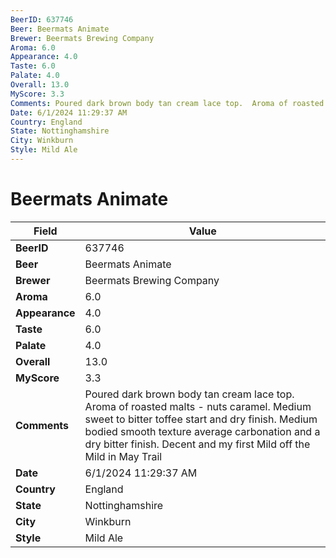 ```yaml
---
BeerID: 637746
Beer: Beermats Animate
Brewer: Beermats Brewing Company
Aroma: 6.0
Appearance: 4.0
Taste: 6.0
Palate: 4.0
Overall: 13.0
MyScore: 3.3
Comments: Poured dark brown body tan cream lace top.  Aroma of roasted malts - nuts caramel.  Medium sweet to bitter toffee start and dry finish.  Medium bodied smooth texture average carbonation and a dry bitter finish.  Decent and my first Mild off the Mild in May Trail
Date: 6/1/2024 11:29:37 AM
Country: England
State: Nottinghamshire
City: Winkburn
Style: Mild Ale
---
```


# Beermats Animate

| Field         | Value |
|---------------|-------|
| **BeerID** | 637746 |
| **Beer** | Beermats Animate |
| **Brewer** | Beermats Brewing Company |
| **Aroma** | 6.0 |
| **Appearance** | 4.0 |
| **Taste** | 6.0 |
| **Palate** | 4.0 |
| **Overall** | 13.0 |
| **MyScore** | 3.3 |
| **Comments** | Poured dark brown body tan cream lace top.  Aroma of roasted malts - nuts caramel.  Medium sweet to bitter toffee start and dry finish.  Medium bodied smooth texture average carbonation and a dry bitter finish.  Decent and my first Mild off the Mild in May Trail |
| **Date** | 6/1/2024 11:29:37 AM |
| **Country** | England |
| **State** | Nottinghamshire |
| **City** | Winkburn |
| **Style** | Mild Ale |
